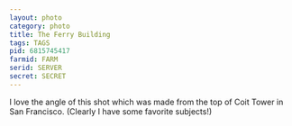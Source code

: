 ```yaml
---
layout: photo
category: photo
title: The Ferry Building
tags: TAGS
pid: 6815745417
farmid: FARM
serid: SERVER
secret: SECRET
---
```


I love the angle of this shot which was made from the top of Coit Tower in San Francisco. (Clearly I have some favorite subjects!)
